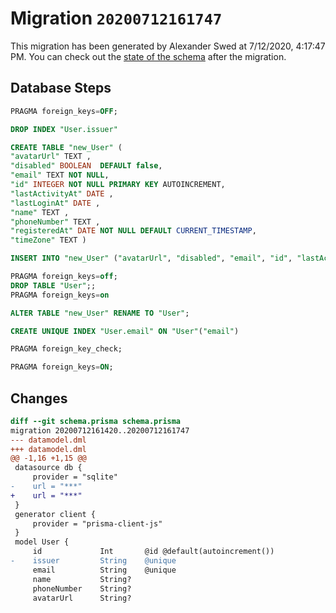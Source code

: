# Migration `20200712161747`

This migration has been generated by Alexander Swed at 7/12/2020, 4:17:47 PM.
You can check out the [state of the schema](./schema.prisma) after the migration.

## Database Steps

```sql
PRAGMA foreign_keys=OFF;

DROP INDEX "User.issuer"

CREATE TABLE "new_User" (
"avatarUrl" TEXT ,
"disabled" BOOLEAN  DEFAULT false,
"email" TEXT NOT NULL,
"id" INTEGER NOT NULL PRIMARY KEY AUTOINCREMENT,
"lastActivityAt" DATE ,
"lastLoginAt" DATE ,
"name" TEXT ,
"phoneNumber" TEXT ,
"registeredAt" DATE NOT NULL DEFAULT CURRENT_TIMESTAMP,
"timeZone" TEXT )

INSERT INTO "new_User" ("avatarUrl", "disabled", "email", "id", "lastActivityAt", "lastLoginAt", "name", "phoneNumber", "registeredAt", "timeZone") SELECT "avatarUrl", "disabled", "email", "id", "lastActivityAt", "lastLoginAt", "name", "phoneNumber", "registeredAt", "timeZone" FROM "User"

PRAGMA foreign_keys=off;
DROP TABLE "User";;
PRAGMA foreign_keys=on

ALTER TABLE "new_User" RENAME TO "User";

CREATE UNIQUE INDEX "User.email" ON "User"("email")

PRAGMA foreign_key_check;

PRAGMA foreign_keys=ON;
```

## Changes

```diff
diff --git schema.prisma schema.prisma
migration 20200712161420..20200712161747
--- datamodel.dml
+++ datamodel.dml
@@ -1,16 +1,15 @@
 datasource db {
     provider = "sqlite"
-    url = "***"
+    url = "***"
 }
 generator client {
     provider = "prisma-client-js"
 }
 model User {
     id             Int       @id @default(autoincrement())
-    issuer         String    @unique
     email          String    @unique
     name           String?
     phoneNumber    String?
     avatarUrl      String?
```


